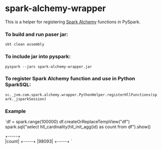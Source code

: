 # spark-alchemy-wrapper

This is a helper for registering [Spark Alchemy](https://github.com/swoop-inc/spark-alchemy) functions in PySpark.

### To build and run paser jar:
`sbt clean assembly`

### To include jar into pyspark:
`pyspark --jars spark-alchemy-wrapper.jar`

### To register Spark Alchemy function and use in Python SparkSQL:
`sc._jvm.com.spark.alchemy.wrapper.PythonHelper.registerHllFunctions(spark._jsparkSession)`

### Example
`df = spark.range(100000)
df.createOrReplaceTempView("df")
spark.sql("select hll_cardinality(hll_init_agg(id) as count from df").show()

+-----+                                                                         
|count|
+-----+
|98093|
+-----+
`
